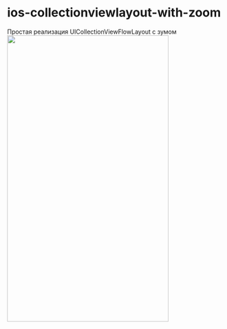 # ios-collectionviewlayout-with-zoom
Простая реализация UICollectionViewFlowLayout с зумом
<br>
<img src="Screen-Recording-2020-05-12-at-17.37.55.gif" height=667 width=375>
